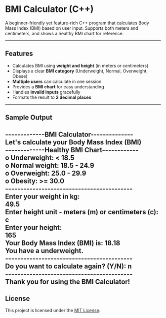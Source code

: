 # BMI Calculator (C++)

A beginner-friendly yet feature-rich C++ program that calculates Body Mass Index (BMI) based on user input. Supports both meters and centimeters, and shows a healthy BMI chart for reference.

---

## Features

- Calculates BMI using **weight and height** (in meters or centimeters)
- Displays a clear **BMI category** (Underweight, Normal, Overweight, Obese)
- **Multiple users** can calculate in one session
- Provides a **BMI chart** for easy understanding
- Handles **invalid inputs** gracefully
- Formats the result to **2 decimal places**

---
## Sample Output
-------------BMI Calculator--------------<br>
Let's calculate your Body Mass Index (BMI)<br>
-------------Healthy BMI Chart------------<br>
o Underweight: < 18.5<br>
o Normal weight: 18.5 - 24.9<br>
o Overweight: 25.0 - 29.9<br>
o Obesity: >= 30.0<br>
------------------------------------------<br>
Enter your weight in kg:<br>
49.5<br>
Enter height unit - meters (m) or centimeters (c):<br> 
c<br>
Enter your height:<br>
165<br>
Your Body Mass Index (BMI) is: 18.18<br>
You have a underweight.<br>
------------------------------------------<br>
Do you want to calculate again? (Y/N): n<br>
------------------------------------------<br>
Thank you for using the BMI Calculator!
---
## License

This project is licensed under the [MIT License](./LICENSE).
